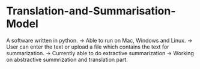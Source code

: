 # Translation-and-Summarisation-Model
 A software written in python.
-> Able to run on Mac, Windows and Linux.
-> User can enter the text or upload a file which contains the text for summarization.
-> Currently able to do extractive summarization 
-> Working on abstractive summrization and translation part.
